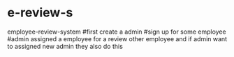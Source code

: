 # e-review-s
employee-review-system
#first create a admin
#sign up for some employee
#admin assigned a employee for a review other employee and if admin want to assigned new admin they also do this
